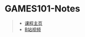 # GAMES101-Notes
> - [课程主页](https://sites.cs.ucsb.edu/~lingqi/teaching/games101.html)
> - [B站视频](https://www.bilibili.com/video/BV1X7411F744/?spm_id_from=333.337.search-card.all.click&vd_source=02d17afa86e1a24aea6ec3147fc08936)





